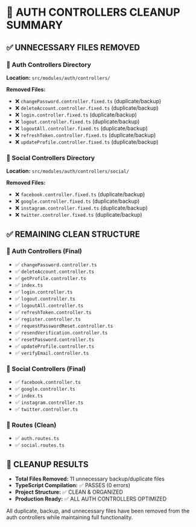 # 🧹 AUTH CONTROLLERS CLEANUP SUMMARY

## ✅ UNNECESSARY FILES REMOVED

### 📁 Auth Controllers Directory
**Location:** `src/modules/auth/controllers/`

**Removed Files:**
- ❌ `changePassword.controller.fixed.ts` (duplicate/backup)
- ❌ `deleteAccount.controller.fixed.ts` (duplicate/backup)
- ❌ `login.controller.fixed.ts` (duplicate/backup)
- ❌ `logout.controller.fixed.ts` (duplicate/backup)
- ❌ `logoutAll.controller.fixed.ts` (duplicate/backup)
- ❌ `refreshToken.controller.fixed.ts` (duplicate/backup)
- ❌ `updateProfile.controller.fixed.ts` (duplicate/backup)

### 📁 Social Controllers Directory
**Location:** `src/modules/auth/controllers/social/`

**Removed Files:**
- ❌ `facebook.controller.fixed.ts` (duplicate/backup)
- ❌ `google.controller.fixed.ts` (duplicate/backup)
- ❌ `instagram.controller.fixed.ts` (duplicate/backup)
- ❌ `twitter.controller.fixed.ts` (duplicate/backup)

## ✅ REMAINING CLEAN STRUCTURE

### 📁 Auth Controllers (Final)
- ✅ `changePassword.controller.ts`
- ✅ `deleteAccount.controller.ts`
- ✅ `getProfile.controller.ts`
- ✅ `index.ts`
- ✅ `login.controller.ts`
- ✅ `logout.controller.ts`
- ✅ `logoutAll.controller.ts`
- ✅ `refreshToken.controller.ts`
- ✅ `register.controller.ts`
- ✅ `requestPasswordReset.controller.ts`
- ✅ `resendVerification.controller.ts`
- ✅ `resetPassword.controller.ts`
- ✅ `updateProfile.controller.ts`
- ✅ `verifyEmail.controller.ts`

### 📁 Social Controllers (Final)
- ✅ `facebook.controller.ts`
- ✅ `google.controller.ts`
- ✅ `index.ts`
- ✅ `instagram.controller.ts`
- ✅ `twitter.controller.ts`

### 📁 Routes (Clean)
- ✅ `auth.routes.ts`
- ✅ `social.routes.ts`

## 🎯 CLEANUP RESULTS
- **Total Files Removed:** 11 unnecessary backup/duplicate files
- **TypeScript Compilation:** ✅ PASSES (0 errors)
- **Project Structure:** ✅ CLEAN & ORGANIZED
- **Production Ready:** ✅ ALL AUTH CONTROLLERS OPTIMIZED

All duplicate, backup, and unnecessary files have been removed from the auth controllers while maintaining full functionality.
